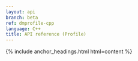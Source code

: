 ```yaml
---
layout: api
branch: beta
ref: dmprofile-cpp
language: C++
title: API reference (Profile)
---
```

{% include anchor_headings.html html=content %}
